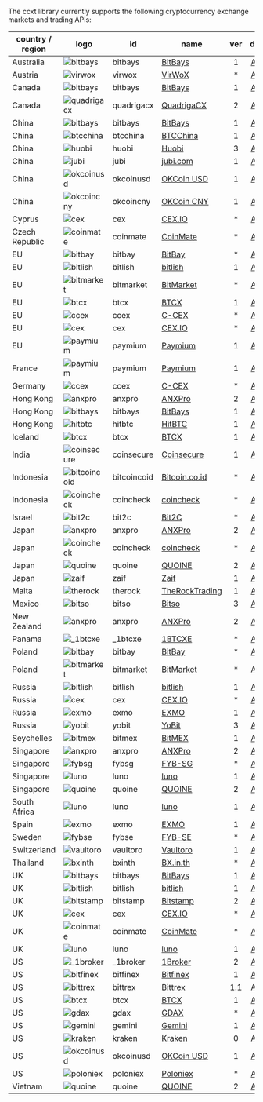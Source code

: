 The ccxt library currently supports the following cryptocurrency exchange markets and trading APIs:

|country / region | logo                                                                                                                | id          | name                                         | ver | doc                                                           |
|-----------------|---------------------------------------------------------------------------------------------------------------------|-------------|----------------------------------------------|:---:|:-------------------------------------------------------------:|
|Australia        | ![bitbays](https://user-images.githubusercontent.com/1294454/27808599-983687d2-6051-11e7-8d95-80dfcbe5cbb4.jpg)     | bitbays     | [BitBays](https://bitbays.com)               | 1   | [API](https://bitbays.com/help/api/)                          |
|Austria          | ![virwox](https://user-images.githubusercontent.com/1294454/27766894-6da9d360-5eea-11e7-90aa-41f2711b7405.jpg)      | virwox      | [VirWoX](https://www.virwox.com)             | *   | [API](https://www.virwox.com/developers.php)                  |
|Canada           | ![bitbays](https://user-images.githubusercontent.com/1294454/27808599-983687d2-6051-11e7-8d95-80dfcbe5cbb4.jpg)     | bitbays     | [BitBays](https://bitbays.com)               | 1   | [API](https://bitbays.com/help/api/)                          |
|Canada           | ![quadrigacx](https://user-images.githubusercontent.com/1294454/27766825-98a6d0de-5ee7-11e7-9fa4-38e11a2c6f52.jpg)  | quadrigacx  | [QuadrigaCX](https://www.quadrigacx.com)     | 2   | [API](https://www.quadrigacx.com/api_info)                    |
|China            | ![bitbays](https://user-images.githubusercontent.com/1294454/27808599-983687d2-6051-11e7-8d95-80dfcbe5cbb4.jpg)     | bitbays     | [BitBays](https://bitbays.com)               | 1   | [API](https://bitbays.com/help/api/)                          |
|China            | ![btcchina](https://user-images.githubusercontent.com/1294454/27766368-465b3286-5ed6-11e7-9a11-0f6467e1d82b.jpg)    | btcchina    | [BTCChina](https://www.btcchina.com)         | 1   | [API](https://www.btcchina.com/apidocs)                       |
|China            | ![huobi](https://user-images.githubusercontent.com/1294454/27766569-15aa7b9a-5edd-11e7-9e7f-44791f4ee49c.jpg)       | huobi       | [Huobi](https://www.huobi.com)               | 3   | [API](https://github.com/huobiapi/API_Docs_en/wiki)           |
|China            | ![jubi](https://user-images.githubusercontent.com/1294454/27766581-9d397d9a-5edd-11e7-8fb9-5d8236c0e692.jpg)        | jubi        | [jubi.com](https://www.jubi.com)             | 1   | [API](https://www.jubi.com/help/api.html)                     |
|China            | ![okcoinusd](https://user-images.githubusercontent.com/1294454/27766791-89ffb502-5ee5-11e7-8a5b-c5950b68ac65.jpg)   | okcoinusd   | [OKCoin USD](https://www.okcoin.com)         | 1   | [API](https://www.okcoin.com/rest_getStarted.html)            |
|China            | ![okcoincny](https://user-images.githubusercontent.com/1294454/27766792-8be9157a-5ee5-11e7-926c-6d69b8d3378d.jpg)   | okcoincny   | [OKCoin CNY](https://www.okcoin.cn)          | 1   | [API](https://www.okcoin.cn/rest_getStarted.html)             |
|Cyprus           | ![cex](https://user-images.githubusercontent.com/1294454/27766442-8ddc33b0-5ed8-11e7-8b98-f786aef0f3c9.jpg)         | cex         | [CEX.IO](https://cex.io)                     | *   | [API](https://cex.io/cex-api)                                 |
|Czech Republic   | ![coinmate](https://user-images.githubusercontent.com/1294454/27811229-c1efb510-606c-11e7-9a36-84ba2ce412d8.jpg)    | coinmate    | [CoinMate](https://coinmate.io)              | *   | [API](https://coinmate.io/developers)                         |
|EU               | ![bitbay](https://user-images.githubusercontent.com/1294454/27766132-978a7bd8-5ece-11e7-9540-bc96d1e9bbb8.jpg)      | bitbay      | [BitBay](https://bitbay.net)                 | *   | [API](https://bitbay.net/public-api)                          |
|EU               | ![bitlish](https://user-images.githubusercontent.com/1294454/27766275-dcfc6c30-5ed3-11e7-839d-00a846385d0b.jpg)     | bitlish     | [bitlish](https://bitlish.com)               | 1   | [API](https://bitlish.com/api)                                |
|EU               | ![bitmarket](https://user-images.githubusercontent.com/1294454/27767256-a8555200-5ef9-11e7-96fd-469a65e2b0bd.jpg)   | bitmarket   | [BitMarket](https://www.bitmarket.pl)        | *   | [API](https://www.bitmarket.net/docs.php?file=api_public.html)|
|EU               | ![btcx](https://user-images.githubusercontent.com/1294454/27766385-9fdcc98c-5ed6-11e7-8f14-66d5e5cd47e6.jpg)        | btcx        | [BTCX](https://btc-x.is)                     | 1   | [API](https://btc-x.is/custom/api-document.html)              |
|EU               | ![ccex](https://user-images.githubusercontent.com/1294454/27766433-16881f90-5ed8-11e7-92f8-3d92cc747a6c.jpg)        | ccex        | [C-CEX](https://c-cex.com)                   | *   | [API](https://c-cex.com/?id=api)                              |
|EU               | ![cex](https://user-images.githubusercontent.com/1294454/27766442-8ddc33b0-5ed8-11e7-8b98-f786aef0f3c9.jpg)         | cex         | [CEX.IO](https://cex.io)                     | *   | [API](https://cex.io/cex-api)                                 |
|EU               | ![paymium](https://user-images.githubusercontent.com/1294454/27790564-a945a9d4-5ff9-11e7-9d2d-b635763f2f24.jpg)     | paymium     | [Paymium](https://www.paymium.com)           | 1   | [API](https://www.paymium.com/page/developers)                |
|France           | ![paymium](https://user-images.githubusercontent.com/1294454/27790564-a945a9d4-5ff9-11e7-9d2d-b635763f2f24.jpg)     | paymium     | [Paymium](https://www.paymium.com)           | 1   | [API](https://www.paymium.com/page/developers)                |
|Germany          | ![ccex](https://user-images.githubusercontent.com/1294454/27766433-16881f90-5ed8-11e7-92f8-3d92cc747a6c.jpg)        | ccex        | [C-CEX](https://c-cex.com)                   | *   | [API](https://c-cex.com/?id=api)                              |
|Hong Kong        | ![anxpro](https://user-images.githubusercontent.com/1294454/27765983-fd8595da-5ec9-11e7-82e3-adb3ab8c2612.jpg)      | anxpro      | [ANXPro](https://anxpro.com)                 | 2   | [API](https://anxpro.com/pages/api)                           |
|Hong Kong        | ![bitbays](https://user-images.githubusercontent.com/1294454/27808599-983687d2-6051-11e7-8d95-80dfcbe5cbb4.jpg)     | bitbays     | [BitBays](https://bitbays.com)               | 1   | [API](https://bitbays.com/help/api/)                          |
|Hong Kong        | ![hitbtc](https://user-images.githubusercontent.com/1294454/27766555-8eaec20e-5edc-11e7-9c5b-6dc69fc42f5e.jpg)      | hitbtc      | [HitBTC](https://hitbtc.com)                 | 1   | [API](https://hitbtc.com/api)                                 |
|Iceland          | ![btcx](https://user-images.githubusercontent.com/1294454/27766385-9fdcc98c-5ed6-11e7-8f14-66d5e5cd47e6.jpg)        | btcx        | [BTCX](https://btc-x.is)                     | 1   | [API](https://btc-x.is/custom/api-document.html)              |
|India            | ![coinsecure](https://user-images.githubusercontent.com/1294454/27766472-9cbd200a-5ed9-11e7-9551-2267ad7bac08.jpg)  | coinsecure  | [Coinsecure](https://coinsecure.in)          | 1   | [API](https://api.coinsecure.in)                              |
|Indonesia        | ![bitcoincoid](https://user-images.githubusercontent.com/1294454/27766138-043c7786-5ecf-11e7-882b-809c14f38b53.jpg) | bitcoincoid | [Bitcoin.co.id](https://www.bitcoin.co.id)   | *   | [API](https://vip.bitcoin.co.id/trade_api)                    |
|Indonesia        | ![coincheck](https://user-images.githubusercontent.com/1294454/27766464-3b5c3c74-5ed9-11e7-840e-31b32968e1da.jpg)   | coincheck   | [coincheck](https://coincheck.com)           | *   | [API](https://coincheck.com/documents/exchange/api)           |
|Israel           | ![bit2c](https://user-images.githubusercontent.com/1294454/27766119-3593220e-5ece-11e7-8b3a-5a041f6bcc3f.jpg)       | bit2c       | [Bit2C](https://www.bit2c.co.il)             | *   | [API](https://www.bit2c.co.il/home/api)                       |
|Japan            | ![anxpro](https://user-images.githubusercontent.com/1294454/27765983-fd8595da-5ec9-11e7-82e3-adb3ab8c2612.jpg)      | anxpro      | [ANXPro](https://anxpro.com)                 | 2   | [API](https://anxpro.com/pages/api)                           |
|Japan            | ![coincheck](https://user-images.githubusercontent.com/1294454/27766464-3b5c3c74-5ed9-11e7-840e-31b32968e1da.jpg)   | coincheck   | [coincheck](https://coincheck.com)           | *   | [API](https://coincheck.com/documents/exchange/api)           |
|Japan            | ![quoine](https://user-images.githubusercontent.com/1294454/27766844-9615a4e8-5ee8-11e7-8814-fcd004db8cdd.jpg)      | quoine      | [QUOINE](https://www.quoine.com)             | 2   | [API](https://developers.quoine.com)                          |
|Japan            | ![zaif](https://user-images.githubusercontent.com/1294454/27766927-39ca2ada-5eeb-11e7-972f-1b4199518ca6.jpg)        | zaif        | [Zaif](https://zaif.jp)                      | 1   | [API](https://corp.zaif.jp/api-docs)                          |
|Malta            | ![therock](https://user-images.githubusercontent.com/1294454/27766869-75057fa2-5ee9-11e7-9a6f-13e641fa4707.jpg)     | therock     | [TheRockTrading](https://therocktrading.com) | 1   | [API](https://api.therocktrading.com/doc/)                    |
|Mexico           | ![bitso](https://user-images.githubusercontent.com/1294454/27766335-715ce7aa-5ed5-11e7-88a8-173a27bb30fe.jpg)       | bitso       | [Bitso](https://bitso.com)                   | 3   | [API](https://bitso.com/api_info)                             |
|New Zealand      | ![anxpro](https://user-images.githubusercontent.com/1294454/27765983-fd8595da-5ec9-11e7-82e3-adb3ab8c2612.jpg)      | anxpro      | [ANXPro](https://anxpro.com)                 | 2   | [API](https://anxpro.com/pages/api)                           |
|Panama           | ![_1btcxe](https://user-images.githubusercontent.com/1294454/27766049-2b294408-5ecc-11e7-85cc-adaff013dc1a.jpg)     | _1btcxe     | [1BTCXE](https://1btcxe.com)                 | *   | [API](https://1btcxe.com/api-docs.php)                        |
|Poland           | ![bitbay](https://user-images.githubusercontent.com/1294454/27766132-978a7bd8-5ece-11e7-9540-bc96d1e9bbb8.jpg)      | bitbay      | [BitBay](https://bitbay.net)                 | *   | [API](https://bitbay.net/public-api)                          |
|Poland           | ![bitmarket](https://user-images.githubusercontent.com/1294454/27767256-a8555200-5ef9-11e7-96fd-469a65e2b0bd.jpg)   | bitmarket   | [BitMarket](https://www.bitmarket.pl)        | *   | [API](https://www.bitmarket.net/docs.php?file=api_public.html)|
|Russia           | ![bitlish](https://user-images.githubusercontent.com/1294454/27766275-dcfc6c30-5ed3-11e7-839d-00a846385d0b.jpg)     | bitlish     | [bitlish](https://bitlish.com)               | 1   | [API](https://bitlish.com/api)                                |
|Russia           | ![cex](https://user-images.githubusercontent.com/1294454/27766442-8ddc33b0-5ed8-11e7-8b98-f786aef0f3c9.jpg)         | cex         | [CEX.IO](https://cex.io)                     | *   | [API](https://cex.io/cex-api)                                 |
|Russia           | ![exmo](https://user-images.githubusercontent.com/1294454/27766491-1b0ea956-5eda-11e7-9225-40d67b481b8d.jpg)        | exmo        | [EXMO](https://exmo.me)                      | 1   | [API](https://exmo.me/ru/api_doc)                             |
|Russia           | ![yobit](https://user-images.githubusercontent.com/1294454/27766910-cdcbfdae-5eea-11e7-9859-03fea873272d.jpg)       | yobit       | [YoBit](https://www.yobit.net)               | 3   | [API](https://www.yobit.net/en/api/)                          |
|Seychelles       | ![bitmex](https://user-images.githubusercontent.com/1294454/27766319-f653c6e6-5ed4-11e7-933d-f0bc3699ae8f.jpg)      | bitmex      | [BitMEX](https://www.bitmex.com)             | 1   | [API](https://www.bitmex.com/app/apiOverview)                 |
|Singapore        | ![anxpro](https://user-images.githubusercontent.com/1294454/27765983-fd8595da-5ec9-11e7-82e3-adb3ab8c2612.jpg)      | anxpro      | [ANXPro](https://anxpro.com)                 | 2   | [API](https://anxpro.com/pages/api)                           |
|Singapore        | ![fybsg](https://user-images.githubusercontent.com/1294454/27766513-3364d56a-5edb-11e7-9e6b-d5898bb89c81.jpg)       | fybsg       | [FYB-SG](https://www.fybsg.com)              | *   | [API](http://docs.fyb.apiary.io)                              |
|Singapore        | ![luno](https://user-images.githubusercontent.com/1294454/27766607-8c1a69d8-5ede-11e7-930c-540b5eb9be24.jpg)        | luno        | [luno](https://www.luno.com)                 | 1   | [API](https://npmjs.org/package/bitx)                         |
|Singapore        | ![quoine](https://user-images.githubusercontent.com/1294454/27766844-9615a4e8-5ee8-11e7-8814-fcd004db8cdd.jpg)      | quoine      | [QUOINE](https://www.quoine.com)             | 2   | [API](https://developers.quoine.com)                          |
|South Africa     | ![luno](https://user-images.githubusercontent.com/1294454/27766607-8c1a69d8-5ede-11e7-930c-540b5eb9be24.jpg)        | luno        | [luno](https://www.luno.com)                 | 1   | [API](https://npmjs.org/package/bitx)                         |
|Spain            | ![exmo](https://user-images.githubusercontent.com/1294454/27766491-1b0ea956-5eda-11e7-9225-40d67b481b8d.jpg)        | exmo        | [EXMO](https://exmo.me)                      | 1   | [API](https://exmo.me/ru/api_doc)                             |
|Sweden           | ![fybse](https://user-images.githubusercontent.com/1294454/27766512-31019772-5edb-11e7-8241-2e675e6797f1.jpg)       | fybse       | [FYB-SE](https://www.fybse.se)               | *   | [API](http://docs.fyb.apiary.io)                              |
|Switzerland      | ![vaultoro](https://user-images.githubusercontent.com/1294454/27766880-f205e870-5ee9-11e7-8fe2-0d5b15880752.jpg)    | vaultoro    | [Vaultoro](https://www.vaultoro.com)         | 1   | [API](https://api.vaultoro.com)                               |
|Thailand         | ![bxinth](https://user-images.githubusercontent.com/1294454/27766412-567b1eb4-5ed7-11e7-94a8-ff6a3884f6c5.jpg)      | bxinth      | [BX.in.th](https://bx.in.th)                 | *   | [API](https://bx.in.th/info/api)                              |
|UK               | ![bitbays](https://user-images.githubusercontent.com/1294454/27808599-983687d2-6051-11e7-8d95-80dfcbe5cbb4.jpg)     | bitbays     | [BitBays](https://bitbays.com)               | 1   | [API](https://bitbays.com/help/api/)                          |
|UK               | ![bitlish](https://user-images.githubusercontent.com/1294454/27766275-dcfc6c30-5ed3-11e7-839d-00a846385d0b.jpg)     | bitlish     | [bitlish](https://bitlish.com)               | 1   | [API](https://bitlish.com/api)                                |
|UK               | ![bitstamp](https://user-images.githubusercontent.com/1294454/27786377-8c8ab57e-5fe9-11e7-8ea4-2b05b6bcceec.jpg)    | bitstamp    | [Bitstamp](https://www.bitstamp.net)         | 2   | [API](https://www.bitstamp.net/api)                           |
|UK               | ![cex](https://user-images.githubusercontent.com/1294454/27766442-8ddc33b0-5ed8-11e7-8b98-f786aef0f3c9.jpg)         | cex         | [CEX.IO](https://cex.io)                     | *   | [API](https://cex.io/cex-api)                                 |
|UK               | ![coinmate](https://user-images.githubusercontent.com/1294454/27811229-c1efb510-606c-11e7-9a36-84ba2ce412d8.jpg)    | coinmate    | [CoinMate](https://coinmate.io)              | *   | [API](https://coinmate.io/developers)                         |
|UK               | ![luno](https://user-images.githubusercontent.com/1294454/27766607-8c1a69d8-5ede-11e7-930c-540b5eb9be24.jpg)        | luno        | [luno](https://www.luno.com)                 | 1   | [API](https://npmjs.org/package/bitx)                         |
|US               | ![_1broker](https://user-images.githubusercontent.com/1294454/27766021-420bd9fc-5ecb-11e7-8ed6-56d0081efed2.jpg)    | _1broker    | [1Broker](https://1broker.com)               | 2   | [API](https://1broker.com/?c=en/content/api-documentation)    |
|US               | ![bitfinex](https://user-images.githubusercontent.com/1294454/27766244-e328a50c-5ed2-11e7-947b-041416579bb3.jpg)    | bitfinex    | [Bitfinex](https://www.bitfinex.com)         | 1   | [API](https://bitfinex.readme.io/v1/docs)                     |
|US               | ![bittrex](https://user-images.githubusercontent.com/1294454/27766352-cf0b3c26-5ed5-11e7-82b7-f3826b7a97d8.jpg)     | bittrex     | [Bittrex](https://bittrex.com)               | 1.1 | [API](https://bittrex.com/Home/Api)                           |
|US               | ![btcx](https://user-images.githubusercontent.com/1294454/27766385-9fdcc98c-5ed6-11e7-8f14-66d5e5cd47e6.jpg)        | btcx        | [BTCX](https://btc-x.is)                     | 1   | [API](https://btc-x.is/custom/api-document.html)              |
|US               | ![gdax](https://user-images.githubusercontent.com/1294454/27766527-b1be41c6-5edb-11e7-95f6-5b496c469e2c.jpg)        | gdax        | [GDAX](https://www.gdax.com)                 | *   | [API](https://docs.gdax.com)                                  |
|US               | ![gemini](undefined)                                                                                                | gemini      | [Gemini](https://gemini.com)                 | 1   | [API](https://docs.gemini.com/rest-api)                       |
|US               | ![kraken](https://user-images.githubusercontent.com/1294454/27766599-22709304-5ede-11e7-9de1-9f33732e1509.jpg)      | kraken      | [Kraken](https://www.kraken.com)             | 0   | [API](https://www.kraken.com/en-us/help/api)                  |
|US               | ![okcoinusd](https://user-images.githubusercontent.com/1294454/27766791-89ffb502-5ee5-11e7-8a5b-c5950b68ac65.jpg)   | okcoinusd   | [OKCoin USD](https://www.okcoin.com)         | 1   | [API](https://www.okcoin.com/rest_getStarted.html)            |
|US               | ![poloniex](https://user-images.githubusercontent.com/1294454/27766817-e9456312-5ee6-11e7-9b3c-b628ca5626a5.jpg)    | poloniex    | [Poloniex](https://poloniex.com)             | *   | [API](https://poloniex.com/support/api/)                      |
|Vietnam          | ![quoine](https://user-images.githubusercontent.com/1294454/27766844-9615a4e8-5ee8-11e7-8814-fcd004db8cdd.jpg)      | quoine      | [QUOINE](https://www.quoine.com)             | 2   | [API](https://developers.quoine.com)                          |

